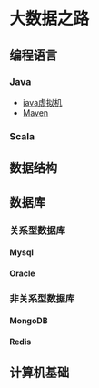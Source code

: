 # 大数据之路
## 编程语言
### Java

- [java虚拟机](./java/JVM虚拟机.md) 
- [Maven](./java/Maven.md)

### Scala

## 数据结构

## 数据库
### 关系型数据库
#### Mysql
#### Oracle

### 非关系型数据库
#### MongoDB
#### Redis

## 计算机基础
### 操作系统
### 计算机网络

## 大数据组件
### Hadoop
### Spark
### Flink

- [flink入门实践](bigdata/flink入门实践.md)
- [flink原理与实践5.1--笔记](./bigdata/Flink原理与实践5.1--笔记.md)

### Kafka
### Flume
### Hive
### Azkaban
### Hbase
### Sqoop
### DataX
### Presto
### Kylin
### YARN
### Oozie
### Azkaban
### Zookeeper


参考资料：
- 深入理解Java虚拟机：JVM高级特性与最佳实践（第3版） 周志明　著
- flink原理与实践 鲁蔚征
